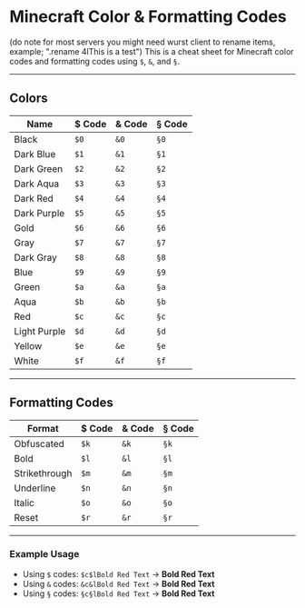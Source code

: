 # Minecraft Color & Formatting Codes
(do note for most servers you might need wurst client to rename items, example; ".rename $4$lThis is a test")
This is a cheat sheet for Minecraft color codes and formatting codes using `$`, `&`, and `§`.

---

## Colors

| Name            | $ Code | & Code | § Code |
|-----------------|--------|--------|--------|
| Black           | `$0`   | `&0`   | `§0`   |
| Dark Blue       | `$1`   | `&1`   | `§1`   |
| Dark Green      | `$2`   | `&2`   | `§2`   |
| Dark Aqua       | `$3`   | `&3`   | `§3`   |
| Dark Red        | `$4`   | `&4`   | `§4`   |
| Dark Purple     | `$5`   | `&5`   | `§5`   |
| Gold            | `$6`   | `&6`   | `§6`   |
| Gray            | `$7`   | `&7`   | `§7`   |
| Dark Gray       | `$8`   | `&8`   | `§8`   |
| Blue            | `$9`   | `&9`   | `§9`   |
| Green           | `$a`   | `&a`   | `§a`   |
| Aqua            | `$b`   | `&b`   | `§b`   |
| Red             | `$c`   | `&c`   | `§c`   |
| Light Purple    | `$d`   | `&d`   | `§d`   |
| Yellow          | `$e`   | `&e`   | `§e`   |
| White           | `$f`   | `&f`   | `§f`   |

---

## Formatting Codes

| Format          | $ Code | & Code | § Code |
|-----------------|--------|--------|--------|
| Obfuscated      | `$k`   | `&k`   | `§k`   |
| Bold            | `$l`   | `&l`   | `§l`   |
| Strikethrough   | `$m`   | `&m`   | `§m`   |
| Underline       | `$n`   | `&n`   | `§n`   |
| Italic          | `$o`   | `&o`   | `§o`   |
| Reset           | `$r`   | `&r`   | `§r`   |

---

### Example Usage

- Using `$` codes: `$c$lBold Red Text` → **Bold Red Text**  
- Using `&` codes: `&c&lBold Red Text` → **Bold Red Text**  
- Using `§` codes: `§c§lBold Red Text` → **Bold Red Text**
